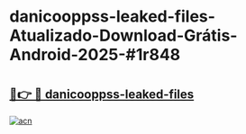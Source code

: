 # danicooppss-leaked-files-Atualizado-Download-Grátis-Android-2025-#1r848

# <h2><a href="https://ainizakaria.my?title=danicooppss-leaked-files&ref=24M">🔗👉 🔴 danicooppss-leaked-files</a></h2>

[![acn](https://github.com/user-attachments/assets/0f9c940e-d8b0-45ae-aac7-cd30a18b3e1c)](https://ainizakaria.my?title=danicooppss-leaked-files&ref=24M)

